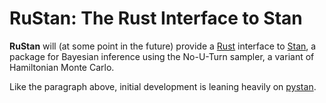 # RuStan: The Rust Interface to Stan

**RuStan** will (at some point in the future) provide a
[Rust](https://www.rust-lang.org/) interface to
[Stan](http://mc-stan.org/), a package for Bayesian inference using
the No-U-Turn sampler, a variant of Hamiltonian Monte Carlo.

Like the paragraph above, initial development is leaning heavily on
[pystan](https://github.com/stan-dev/pystan).

